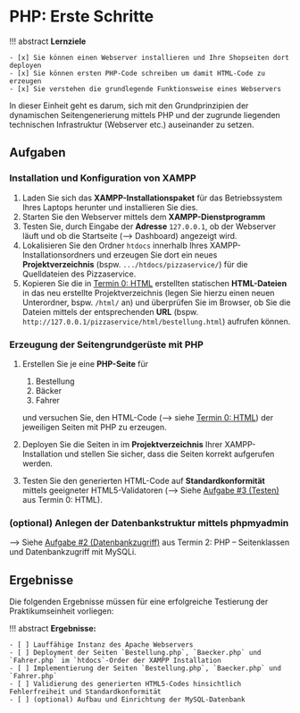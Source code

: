 <!-- # Erstellung des Seitengrundgerüsts mittels PHP -->
# PHP: Erste Schritte


!!! abstract
    **Lernziele**

    - [x] Sie können einen Webserver installieren und Ihre Shopseiten dort deployen
    - [x] Sie können ersten PHP-Code schreiben um damit HTML-Code zu erzeugen
    - [x] Sie verstehen die grundlegende Funktionsweise eines Webservers


In dieser Einheit geht es darum, sich mit den Grundprinzipien der dynamischen Seitengenerierung mittels PHP und der zugrunde liegenden technischen Infrastruktur (Webserver etc.) auseinander zu setzen.

<!-- !!! note
    **Hinweis #1:** Wenn Sie zum Testen und Debuggen Ihr eigenes Handy verwenden wollen, bringen Sie bitte ein passendes USB-Kabel mit. Im Normalfall ist das Kabel des Ladegeräts dazu geeignet. Verbinden Sie das Handy via USB-Kabel mit dem Entwicklungs-PC (Ihr Notebook oder der Labor-PC), schalten Sie das Handy ein, aktivieren Sie Entwickleroptionen und darin USB-Debugging. -->

## Aufgaben

### Installation und Konfiguration von XAMPP
1. Laden Sie sich das **XAMPP-Installationspaket** für das Betriebssystem Ihres Laptops herunter und installieren Sie dies.
2. Starten Sie den Webserver mittels dem **XAMPP-Dienstprogramm** 
3. Testen Sie, durch Eingabe der **Adresse** `127.0.0.1`, ob der Webserver läuft und ob die Startseite (--> Dashboard) angezeigt wird.
4. Lokalisieren Sie den Ordner `htdocs` innerhalb Ihres XAMPP-Installationsordners und erzeugen Sie dort ein neues **Projektverzeichnis** (bspw. `.../htdocs/pizzaservice/`) für die Quelldateien des Pizzaservice.
5. Kopieren Sie die in [Termin 0: HTML](termin0.md) erstellten statischen **HTML-Dateien** in das neu erstellte Projektverzeichnis (legen Sie hierzu einen neuen Unterordner, bspw. `/html/` an) und überprüfen Sie im Browser, ob Sie die Dateien mittels der entsprechenden **URL** (bspw. `http://127.0.0.1/pizzaservice/html/bestellung.html`) aufrufen können.

### Erzeugung der Seitengrundgerüste mit PHP

1. Erstellen Sie je eine **PHP-Seite** für 
      1. Bestellung
      2. Bäcker
      3. Fahrer  

    und versuchen Sie, den HTML-Code (--> siehe [Termin 0: HTML](termin0.md)) der jeweiligen Seiten mit PHP zu erzeugen.

2. Deployen Sie die Seiten in im **Projektverzeichnis** Ihrer XAMPP-Installation und stellen Sie sicher, dass die Seiten korrekt aufgerufen werden.

3. Testen Sie den generierten HTML-Code auf **Standardkonformität** mittels geeigneter HTML5-Validatoren (--> Siehe [Aufgabe #3 (Testen)](termin0.md#testen) aus Termin 0: HTML).


### (optional) Anlegen der Datenbankstruktur mittels phpmyadmin

--> Siehe [Aufgabe #2 (Datenbankzugriff)](termin2.md#datenbankzugriff-mittels-mysqli) aus Termin 2: PHP – Seitenklassen und Datenbankzugriff mit MySQLi.


## Ergebnisse

Die folgenden Ergebnisse müssen für eine erfolgreiche Testierung der Praktikumseinheit vorliegen:

!!! abstract
    __Ergebnisse:__

    - [ ] Lauffähige Instanz des Apache Webservers
    - [ ] Deployment der Seiten `Bestellung.php`, `Baecker.php` und `Fahrer.php` im `htdocs`-Order der XAMPP Installation
    - [ ] Implementierung der Seiten `Bestellung.php`, `Baecker.php` und `Fahrer.php`
    - [ ] Validierung des generierten HTML5-Codes hinsichtlich Fehlerfreiheit und Standardkonformität
    - [ ] (optional) Aufbau und Einrichtung der MySQL-Datenbank